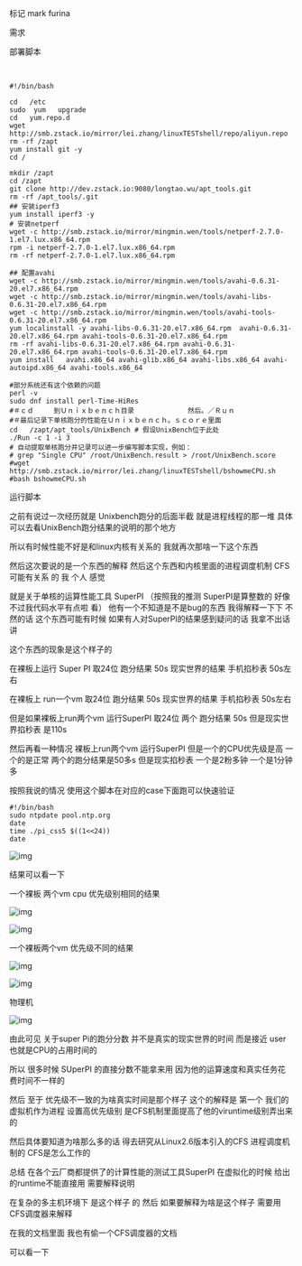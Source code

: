 标记  mark  furina

需求  







部署脚本 

​       

```
#!/bin/bash

cd   /etc
sudo  yum   upgrade
cd   yum.repo.d
wget     http://smb.zstack.io/mirror/lei.zhang/linuxTESTshell/repo/aliyun.repo
rm -rf /zapt   
yum install git -y
cd /

mkdir /zapt
cd /zapt
git clone http://dev.zstack.io:9080/longtao.wu/apt_tools.git
rm -rf /apt_tools/.git  
## 安装iperf3
yum install iperf3 -y
# 安装netperf
wget -c http://smb.zstack.io/mirror/mingmin.wen/tools/netperf-2.7.0-1.el7.lux.x86_64.rpm
rpm -i netperf-2.7.0-1.el7.lux.x86_64.rpm
rm -rf netperf-2.7.0-1.el7.lux.x86_64.rpm

## 配置avahi
wget -c http://smb.zstack.io/mirror/mingmin.wen/tools/avahi-0.6.31-20.el7.x86_64.rpm
wget -c http://smb.zstack.io/mirror/mingmin.wen/tools/avahi-libs-0.6.31-20.el7.x86_64.rpm
wget -c http://smb.zstack.io/mirror/mingmin.wen/tools/avahi-tools-0.6.31-20.el7.x86_64.rpm
yum localinstall -y avahi-libs-0.6.31-20.el7.x86_64.rpm  avahi-0.6.31-20.el7.x86_64.rpm avahi-tools-0.6.31-20.el7.x86_64.rpm
rm -rf avahi-libs-0.6.31-20.el7.x86_64.rpm avahi-0.6.31-20.el7.x86_64.rpm avahi-tools-0.6.31-20.el7.x86_64.rpm
yum install   avahi.x86_64 avahi-glib.x86_64 avahi-libs.x86_64 avahi-autoipd.x86_64 avahi-tools.x86_64

#部分系统还有这个依赖的问题
perl -v
sudo dnf install perl-Time-HiRes
#＃ｃｄ　　　到Ｕｎｉｘｂｅｎｃｈ目录　　　　　　　　然后。／Ｒｕｎ　　　
#＃最后记录下单核跑分的性能在Ｕｎｉｘｂｅｎｃｈ。ｓｃｏｒｅ里面
cd   /zapt/apt_tools/UnixBench # 假设UnixBench位于此处
./Run -c 1 -i 3 
# 自动提取单核跑分并记录可以进一步编写脚本实现，例如：
# grep "Single CPU" /root/UnixBench.result > /root/UnixBench.score
#wget http://smb.zstack.io/mirror/lei.zhang/linuxTESTshell/bshowmeCPU.sh
#bash bshowmeCPU.sh 
```













运行脚本  

之前有说过一次经历就是 Unixbench跑分的后面半截  就是进程线程的那一堆  具体可以去看UnixBench跑分结果的说明的那个地方  



所以有时候性能不好是和linux内核有关系的  我就再次那啥一下这个东西   



然后这次要说的是一个东西的解释   然后这个东西和内核里面的进程调度机制  CFS 可能有关系 的  我 个人  感觉  



就是关于单核的运算性能工具  SuperPI （按照我的推测 SuperPI是算整数的 好像 不过我代码水平有点啦 看）  他有一个不知道是不是bug的东西  我得解释一下下  不然的话   这个东西可能有时候  如果有人对SuperPI的结果感到疑问的话 我拿不出话讲  



这个东西的现象是这个样子的 



在裸板上运行 Super PI   取24位  跑分结果 50s   现实世界的结果  手机掐秒表  50s左右





在裸板上 run一个vm   取24位  跑分结果 50s   现实世界的结果  手机掐秒表  50s左右



但是如果裸板上run两个vm  运行SuperPI    取24位 两个 跑分结果 50s  但是现实世界掐秒表 是110s 



然后再看一种情况  裸板上run两个vm  运行SuperPI 但是一个的CPU优先级是高 一个的是正常 两个的跑分结果是50多s 但是现实掐秒表 一个是2粉多钟  一个是1分钟多 







按照我说的情况 使用这个脚本在对应的case下面跑可以快速验证

```
#!/bin/bash 
sudo ntpdate pool.ntp.org 
date 
time ./pi_css5 $((1<<24)) 
date
```



![img](./assets/182142825.png)



结果可以看一下 

一个裸板 两个vm cpu 优先级别相同的结果

![img](./assets/182142826.png)







![img](./assets/182142829.png)











一个裸板两个vm 优先级不同的结果

![img](./assets/182142833.png)

![img](./assets/182142834.png)



物理机

![img](./assets/182142852.png)









由此可见  关于super Pi的跑分分数 并不是真实的现实世界的时间 而是接近 user 也就是CPU的占用时间的



所以 很多时候 SUperPI 的直接分数不能拿来用  因为他的运算速度和真实任务花费时间不一样的 







然后 至于 优先级不一致的为啥真实时间是那个样子  这个的解释是  第一个 我们的虚拟机作为进程  设置高优先级别 是CFS机制里面提高了他的viruntime级别弄出来的  



然后具体要知道为啥那么多的话  得去研究从Linux2.6版本引入的CFS 进程调度机制的  CFS是怎么工作的 



总结  在各个云厂商都提供了的计算性能的测试工具SuperPI  在虚拟化的时候   给出的runtime不能直接用 需要解释说明 

在复杂的多主机环境下  是这个样子 的  然后  如果要解释为啥是这个样子 需要用CFS调度器来解释



在我的文档里面 我也有偷一个CFS调度器的文档

可以看一下